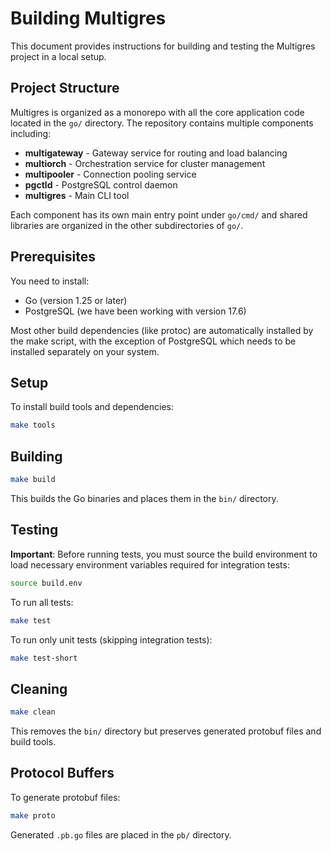# Building Multigres

This document provides instructions for building and testing the Multigres project in a local setup.

## Project Structure

Multigres is organized as a monorepo with all the core application code located in the `go/` directory. The repository contains multiple components including:

- **multigateway** - Gateway service for routing and load balancing
- **multiorch** - Orchestration service for cluster management  
- **multipooler** - Connection pooling service
- **pgctld** - PostgreSQL control daemon
- **multigres** - Main CLI tool

Each component has its own main entry point under `go/cmd/` and shared libraries are organized in the other subdirectories of `go/`.

## Prerequisites

You need to install:
- Go (version 1.25 or later)
- PostgreSQL (we have been working with version 17.6)

Most other build dependencies (like protoc) are automatically installed by the make script, with the exception of PostgreSQL which needs to be installed separately on your system.

## Setup

To install build tools and dependencies:

```bash
make tools
```

## Building

```bash
make build
```

This builds the Go binaries and places them in the `bin/` directory.

## Testing

**Important**: Before running tests, you must source the build environment to load necessary environment variables required for integration tests:

```bash
source build.env
```

To run all tests:

```bash
make test
```

To run only unit tests (skipping integration tests):

```bash
make test-short
```

## Cleaning

```bash
make clean
```

This removes the `bin/` directory but preserves generated protobuf files and build tools.


## Protocol Buffers

To generate protobuf files:

```bash
make proto
```

Generated `.pb.go` files are placed in the `pb/` directory.